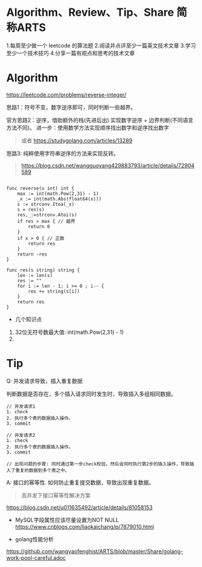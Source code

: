 # Algorithm、Review、Tip、Share 简称ARTS

1.每周至少做一个 leetcode 的算法题 2.阅读并点评至少一篇英文技术文章 3.学习至少一个技术技巧 4.分享一篇有观点和思考的技术文章


# Algorithm

https://leetcode.com/problems/reverse-integer/

思路1：符号不变，数字逆序即可，同时判断一些越界。

官方思路2：逆序，借助额外的栈(先进后出) 实现数字逆序 + 边界判断(不同语言方法不同)。
进一步：使用数学方法实现顺序找出数字和逆序找出数字
> 或者 https://studygolang.com/articles/13289

思路3: 纯粹使用字符串逆序的方法来实现反转。
> https://blog.csdn.net/wangguoyang429883793/article/details/72904589

```

func reverse(x int) int {
    max := int(math.Pow(2,31) - 1)
    _x := int(math.Abs(float64(x)))
    s := strconv.Itoa(_x) 
    s = res(s)
    res,_:=strconv.Atoi(s)
    if res > max { // 越界
        return 0
    }
    if x > 0 { // 正数
        return res
    }
    return -res
}

func res(s string) string {
    len := len(s)
    res := ""
    for i := len - 1; i >= 0 ; i-- {
        res += string(s[i])
    }
    return res
}
```

* 几个知识点
1. 32位无符号数最大值: int(math.Pow(2,31) - 1)
2. 

# Tip

Q: 并发请求导致，插入重复数据

判断数据是否存在，多个插入请求同时发生时，导致插入多组相同数据。

```
// 并发请求1
1. check 
2. 执行多个表的数据插入操作。
3. commit

// 并发请求2
1. check
2. 执行多个表的数据插入操作。
3. commit

// 出现问题的步骤: 同时通过第一步check校验，然后会同时执行第2步的插入操作，导致插入了重复的数据到多个表之中。
```

A: 接口的幂等性.
如何防止重复提交数据，导致出现重复数据。

> 高并发下接口幂等性解决方案

https://blog.csdn.net/u011635492/article/details/81058153

* MySQL字段属性应该尽量设置为NOT NULL
https://www.cnblogs.com/liaokaichang/p/7879010.html


* golang性能分析

https://github.com/wangyaofenghist/ARTS/blob/master/Share/golang-work-pool-careful.adoc

